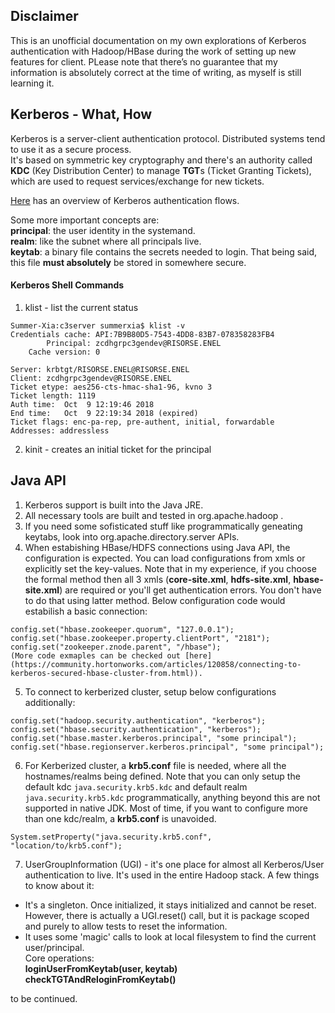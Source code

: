## Disclaimer

This is an unofficial documentation on my own explorations of Kerberos authentication with Hadoop/HBase during the work of setting up new features for client. PLease note that there’s no guarantee that my information is absolutely correct at the time of writing, as myself is still learning it.

## Kerberos - What, How
Kerberos is a server-client authentication protocol. Distributed systems tend to use it as a secure process.  
It's based on symmetric key cryptography and there's an authority called **KDC** (Key Distribution Center) to manage **TGT**s (Ticket Granting Tickets), which are used to request services/exchange for new tickets.

[Here](https://www.hack2secure.com/blogs/how-kerberos-authentication-works) has an overview of Kerberos authentication flows.

Some more important concepts are:  
**principal**: the user identity in the systemand.  
**realm**: like the subnet where all principals live.  
**keytab**: a binary file contains the secrets needed to login. That being said, this file **must absolutely** be stored in somewhere secure.

#### Kerberos Shell Commands
1. klist - list the current status
```
Summer-Xia:c3server summerxia$ klist -v
Credentials cache: API:7B9B80D5-7543-4DD8-83B7-078358283FB4
        Principal: zcdhgrpc3gendev@RISORSE.ENEL
    Cache version: 0

Server: krbtgt/RISORSE.ENEL@RISORSE.ENEL
Client: zcdhgrpc3gendev@RISORSE.ENEL
Ticket etype: aes256-cts-hmac-sha1-96, kvno 3
Ticket length: 1119
Auth time:  Oct  9 12:19:46 2018
End time:   Oct  9 22:19:34 2018 (expired)
Ticket flags: enc-pa-rep, pre-authent, initial, forwardable
Addresses: addressless
```
2. kinit - creates an initial ticket for the principal

## Java API 
1. Kerberos support is built into the Java JRE.
2. All necessary tools are built and tested in org.apache.hadoop . 
3. If you need some sofisticated stuff like programmatically geneating keytabs, look into org.apache.directory.server APIs.
4. When estabishing HBase/HDFS connections using Java API, the configuration is expected. You can load configurations from xmls or explicitly set the key-values. Note that in my experience, if you choose the formal method then all 3 xmls (**core-site.xml**, **hdfs-site.xml**, **hbase-site.xml**) are required or you'll get authentication errors. You don't have to do that using latter method. Below configuration code would estabilish a basic connection:
```
config.set("hbase.zookeeper.quorum", "127.0.0.1");
config.set("hbase.zookeeper.property.clientPort", "2181");
config.set("zookeeper.znode.parent", "/hbase");
(More code exmaples can be checked out [here](https://community.hortonworks.com/articles/120858/connecting-to-kerberos-secured-hbase-cluster-from.html)).
```
5. To connect to kerberized cluster, setup below configurations additionally:
```
config.set("hadoop.security.authentication", "kerberos");
config.set("hbase.security.authentication", "kerberos");
config.set("hbase.master.kerberos.principal", "some principal");
config.set("hbase.regionserver.kerberos.principal", "some principal");
```
6. For Kerberized cluster, a **krb5.conf** file is needed, where all the hostnames/realms being defined. Note that you can only setup the default kdc `java.security.krb5.kdc` and default realm `java.security.krb5.kdc` programmatically, anything beyond this are not supported in native JDK. Most of time, if you want to configure more than one kdc/realm, a **krb5.conf** is unavoided.
```
System.setProperty("java.security.krb5.conf", "location/to/krb5.conf");
```
7. UserGroupInformation (UGI) - it's one place for almost all Kerberos/User authentication to live. It's used in the entire Hadoop stack. A few things to know about it:
* It's a singleton. Once initialized, it stays initialized and cannot be reset. However, there is actually a UGI.reset() call, but it is package scoped and purely to allow tests to reset the information.
* It uses some 'magic' calls to look at local filesystem to find the current user/principal.  
Core operations:  
**loginUserFromKeytab(user, keytab)**  
**checkTGTAndReloginFromKeytab()**

to be continued.
